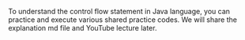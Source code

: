 To understand the control flow statement in Java language, you can practice and execute various shared practice codes.
We will share the explanation md file and YouTube lecture later.